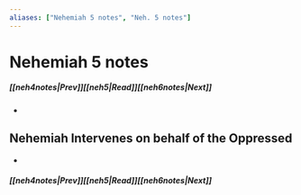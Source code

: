 ```yaml
---
aliases: ["Nehemiah 5 notes", "Neh. 5 notes"]
---
```

# Nehemiah 5 notes
##### <span class=arrow-left></span>[[neh4notes|Prev]]<span class=navigation-separator></span>[[neh5|Read]]<span class=navigation-separator></span>[[neh6notes|Next]]<span class=arrow-right></span>
- 
## Nehemiah Intervenes on behalf of the Oppressed
- 
##### <span class=arrow-left></span>[[neh4notes|Prev]]<span class=navigation-separator></span>[[neh5|Read]]<span class=navigation-separator></span>[[neh6notes|Next]]<span class=arrow-right></span>